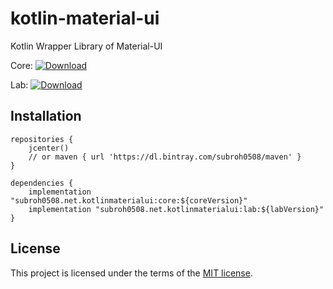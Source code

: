 # kotlin-material-ui
Kotlin Wrapper Library of Material-UI

Core: [ ![Download](https://api.bintray.com/packages/subroh0508/maven/Kotlin-Material-UI/images/download.svg) ](https://bintray.com/subroh0508/maven/Kotlin-Material-UI/_latestVersion)

Lab: [ ![Download](https://api.bintray.com/packages/subroh0508/maven/Kotlin-Material-UI-Lab/images/download.svg) ](https://bintray.com/subroh0508/maven/Kotlin-Material-UI-Lab/_latestVersion)

## Installation

```
repositories {
    jcenter()
    // or maven { url 'https://dl.bintray.com/subroh0508/maven' }
}

dependencies {
    implementation "subroh0508.net.kotlinmaterialui:core:${coreVersion}"
    implementation "subroh0508.net.kotlinmaterialui:lab:${labVersion}"
}
```

## License

This project is licensed under the terms of the
[MIT license](/LICENSE).
